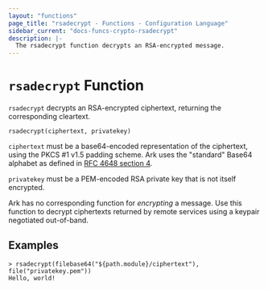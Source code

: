 ```yaml
---
layout: "functions"
page_title: "rsadecrypt - Functions - Configuration Language"
sidebar_current: "docs-funcs-crypto-rsadecrypt"
description: |-
  The rsadecrypt function decrypts an RSA-encrypted message.
---
```


# `rsadecrypt` Function

`rsadecrypt` decrypts an RSA-encrypted ciphertext, returning the corresponding
cleartext.

```hcl
rsadecrypt(ciphertext, privatekey)
```

`ciphertext` must be a base64-encoded representation of the ciphertext, using
the PKCS #1 v1.5 padding scheme. Ark uses the "standard" Base64 alphabet
as defined in [RFC 4648 section 4](https://tools.ietf.org/html/rfc4648#section-4).

`privatekey` must be a PEM-encoded RSA private key that is not itself
encrypted.

Ark has no corresponding function for _encrypting_ a message. Use this
function to decrypt ciphertexts returned by remote services using a keypair
negotiated out-of-band.

## Examples

```
> rsadecrypt(filebase64("${path.module}/ciphertext"), file("privatekey.pem"))
Hello, world!
```
